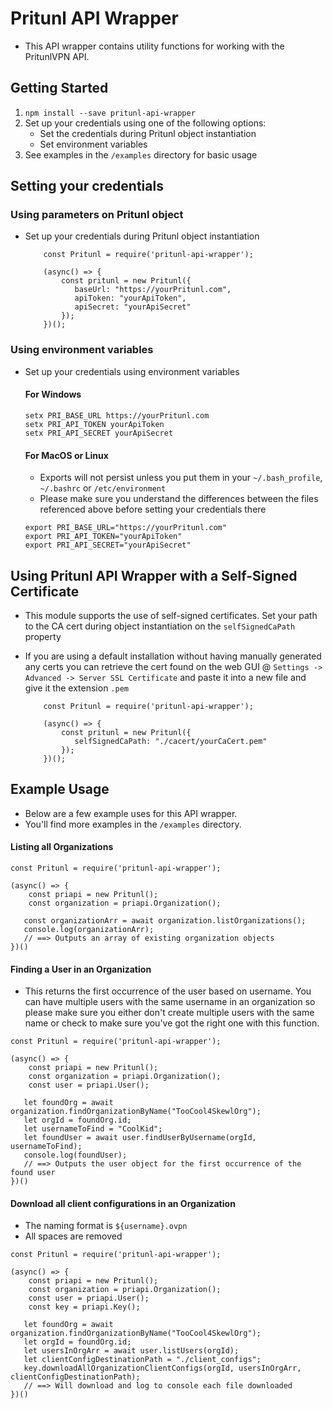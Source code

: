# Pritunl API Wrapper
* This API wrapper contains utility functions for working with the PritunlVPN API.


## Getting Started
1. `npm install --save pritunl-api-wrapper`
2. Set up your credentials using one of the following options:
     * Set the credentials during Pritunl object instantiation
     * Set environment variables
3. See examples in the `/examples` directory for basic usage

## Setting your credentials
### Using parameters on Pritunl object
* Set up your credentials during Pritunl object instantiation
    ```
        const Pritunl = require('pritunl-api-wrapper');
        
        (async() => {
            const pritunl = new Pritunl({
               baseUrl: "https://yourPritunl.com",
               apiToken: "yourApiToken",
               apiSecret: "yourApiSecret"
            });
        })();
    ```

### Using environment variables
* Set up your credentials using environment variables
    #### For Windows
    ```
    setx PRI_BASE_URL https://yourPritunl.com
    setx PRI_API_TOKEN yourApiToken
    setx PRI_API_SECRET yourApiSecret
    ```

    #### For MacOS or Linux
    * Exports will not persist unless you put them in your `~/.bash_profile`, `~/.bashrc` or `/etc/environment`
    * Please make sure you understand the differences between the files referenced above before setting your credentials there
    ```
    export PRI_BASE_URL="https://yourPritunl.com"
    export PRI_API_TOKEN="yourApiToken"
    export PRI_API_SECRET="yourApiSecret"
    ```

## Using Pritunl API Wrapper with a Self-Signed Certificate
* This module supports the use of self-signed certificates. Set your path to the CA cert during object instantiation on the `selfSignedCaPath` property
* If you are using a default installation without having manually generated any certs you can retrieve the cert found on the web GUI @ `Settings -> Advanced -> Server SSL Certificate` and paste it into a new file and give it the extension `.pem`

    ```
        const Pritunl = require('pritunl-api-wrapper');
        
        (async() => {
            const pritunl = new Pritunl({
               selfSignedCaPath: "./cacert/yourCaCert.pem"
            });
        })();
    ```


## Example Usage
* Below are a few example uses for this API wrapper.
* You'll find more examples in the `/examples` directory.


#### Listing all Organizations
```
const Pritunl = require('pritunl-api-wrapper');

(async() => {
    const priapi = new Pritunl();
    const organization = priapi.Organization();
   
   const organizationArr = await organization.listOrganizations(); 
   console.log(organizationArr);
   // ==> Outputs an array of existing organization objects
})()
```

#### Finding a User in an Organization
* This returns the first occurrence of the user based on username. You can have multiple users with the same username in an organization so please make sure you either don't create multiple users with the same name or check to make sure you've got the right one with this function.
```
const Pritunl = require('pritunl-api-wrapper');

(async() => {
    const priapi = new Pritunl();
    const organization = priapi.Organization();
    const user = priapi.User();
   
   let foundOrg = await organization.findOrganizationByName("TooCool4SkewlOrg");
   let orgId = foundOrg.id;
   let usernameToFind = "CoolKid";
   let foundUser = await user.findUserByUsername(orgId, usernameToFind);
   console.log(foundUser);
   // ==> Outputs the user object for the first occurrence of the found user
})()
```

#### Download all client configurations in an Organization
* The naming format is `${username}.ovpn`
* All spaces are removed
```
const Pritunl = require('pritunl-api-wrapper');

(async() => {
    const priapi = new Pritunl();
    const organization = priapi.Organization();
    const user = priapi.User();
    const key = priapi.Key();
   
   let foundOrg = await organization.findOrganizationByName("TooCool4SkewlOrg");
   let orgId = foundOrg.id;
   let usersInOrgArr = await user.listUsers(orgId);
   let clientConfigDestinationPath = "./client_configs";
   key.downloadAllOrganizationClientConfigs(orgId, usersInOrgArr, clientConfigDestinationPath);
   // ==> Will download and log to console each file downloaded
})()
```
